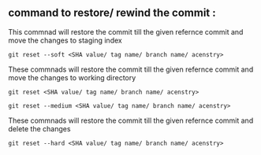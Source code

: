 ## command to restore/ rewind the commit :

This commnad will restore the commit till the given refernce commit and move the changes to staging index

```
git reset --soft <SHA value/ tag name/ branch name/ acenstry>
```

These commnads will restore the commit till the given refernce commit and move the changes to working directory

```
git reset <SHA value/ tag name/ branch name/ acenstry>
```
```
git reset --medium <SHA value/ tag name/ branch name/ acenstry>
```

These commnads will restore the commit till the given refernce commit and delete the changes

```
git reset --hard <SHA value/ tag name/ branch name/ acenstry>
```
